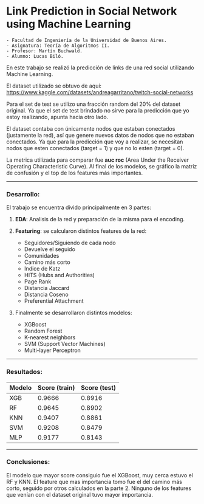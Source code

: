 # Link Prediction in Social Network using Machine Learning

    - Facultad de Ingeniería de la Universidad de Buenos Aires.
    - Asignatura: Teoría de Algoritmos II.
    - Profesor: Martín Buchwald.
    - Alumno: Lucas Biló.

En este trabajo se realizó la predicción de links de una red social utilizando Machine Learning.

El dataset utilizado se obtuvo de aquí: https://www.kaggle.com/datasets/andreagarritano/twitch-social-networks

Para el set de test se utilizo una fracción random del 20% del dataset original. Ya que el set de test brindado no sirve para la predicción que yo estoy realizando, apunta hacia otro lado.

El dataset contaba con únicamente nodos que estaban conectados (justamente la red), así que genere nuevos datos de nodos que no estaban conectados. Ya que para la predicción que voy a realizar, se necesitan nodos que esten conectados (target = 1) y que no lo esten (target = 0).

La metrica utilizada para comparar fue **auc roc** (Area Under the Receiver Operating Characteristic Curve). Al final de los modelos, se gráfico la matriz de confusión y el top de los features más importantes.

---
### **Desarrollo**:

El trabajo se encuentra divido principalmente en 3 partes:

1) **EDA**: Analisis de la red y preparación de la misma para el encoding.
2) **Featuring**: se calcularon distintos features de la red:
    - Seguidores/Siguiendo de cada nodo
    - Devuelve el seguido
    - Comunidades
    - Camino más corto
    - Indice de Katz
    - HITS (Hubs and Authorities)
    - Page Rank
    - Distancia Jaccard
    - Distancia Coseno
    - Preferential Attachment

3) Finalmente se desarrollaron distintos modelos:
    - XGBoost
    - Random Forest
    - K-nearest neighbors
    - SVM (Support Vector Machines)
    - Multi-layer Perceptron

---
### **Resultados**:
<center>

| Modelo | Score (train) | Score (test)|
| ------ | ------------- | ----------- |
| XGB | 0.9666 | 0.8916 |
| RF  | 0.9645 | 0.8902 |
| KNN | 0.9407 | 0.8861 |
| SVM | 0.9208 | 0.8479 |
| MLP | 0.9177 | 0.8143 |

</center>

---

### **Conclusiones**:

El modelo que mayor score consiguio fue el XGBoost, muy cerca estuvo el RF y KNN. El feature que mas importancia tomo fue el del camino más corto, seguido por otros calculados en la parte 2. Ninguno de los features que venían con el dataset original tuvo mayor importancia.